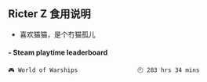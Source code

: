 ## Ricter Z 食用说明
- 喜欢猫猫，是个冇猫孤儿

<!-- steam-box start -->
#### - Steam playtime leaderboard
```text
🎮 World of Warships                 🕘 283 hrs 34 mins
```
<!-- Powered by https://github.com/YouEclipse/steam-box . -->
<!-- steam-box end -->
